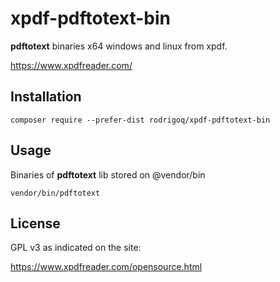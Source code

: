 # xpdf-pdftotext-bin

**pdftotext** binaries x64 windows and linux from xpdf.

https://www.xpdfreader.com/

## Installation

```shell
composer require --prefer-dist rodrigoq/xpdf-pdftotext-bin 
```

## Usage

Binaries of **pdftotext** lib stored on @vendor/bin

```shell
vendor/bin/pdftotext
```

## License

GPL v3 as indicated on the site:

https://www.xpdfreader.com/opensource.html
